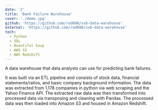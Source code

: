 ```yaml
---
date: '2'
title: 'Bank Failure Warehouse'
cover: './demo.jpg'
github: 'https://github.com/rod608/svb-data-warehouse'
external: 'https://github.com/rod608/svb-data-warehouse'
tech:
  - Python
  - SQL
  - Beautiful Soup
  - AWS S3
  - AWS Redshift
---
```


A data warehouse that data analysts can use for predicting bank failures.

It was built via an ETL pipeline and consists of stock data, financial statements/ratios, and basic company background information. The data was extracted from 1,178 companies in python via web scraping and the Yahoo Finance API. The extracted raw data was then transformed into processed data via transposing and cleaning with Pandas. The processed data was then loaded into Amazon S3 and housed in Amazon Redshift.
